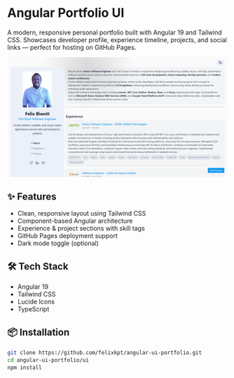 # Angular Portfolio UI

A modern, responsive personal portfolio built with Angular 19 and Tailwind CSS. Showcases developer profile, experience timeline, projects, and social links — perfect for hosting on GitHub Pages.

![Screenshot](preview.png)

## ✨ Features

- Clean, responsive layout using Tailwind CSS
- Component-based Angular architecture
- Experience & project sections with skill tags
- GitHub Pages deployment support
- Dark mode toggle (optional)

## 🛠 Tech Stack

- Angular 19
- Tailwind CSS
- Lucide Icons
- TypeScript

## 📦 Installation

```bash
git clone https://github.com/felixkpt/angular-ui-portfolio.git
cd angular-ui-portfolio/ui
npm install

